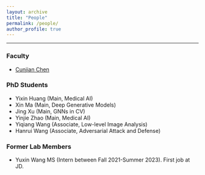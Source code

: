 ```yaml
---
layout: archive
title: "People"
permalink: /people/
author_profile: true
---
```


------
### Faculty
* [Cunjian Chen](https://cunjian.github.io/)

### PhD Students
* Yixin Huang (Main, Medical AI)
* Xin Ma (Main, Deep Generative Models)
* Jing Xu (Main, GNNs in CV)
* Yinjie Zhao (Main, Medical AI)
* Yiqiang Wang (Associate, Low-level Image Analysis)
* Hanrui Wang (Associate, Adversarial Attack and Defense)

### Former Lab Members

* Yuxin Wang MS (Intern between Fall 2021-Summer 2023). First job at JD.
